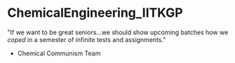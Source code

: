 # ChemicalEngineering_IITKGP

"If we want to be great seniors...we should show upcoming batches how we *coped* in a semester of infinite tests and assignments."
- Chemical Communism Team

